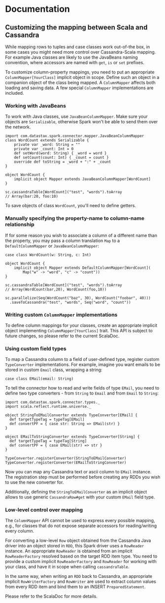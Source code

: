 # Documentation
## Customizing the mapping between Scala and Cassandra

While mapping rows to tuples and case classes work out-of-the box, 
in some cases you might need more control over Cassandra-Scala mapping. 
For example Java classes are likely to use the JavaBeans naming convention, where accessors are named 
with `get`, `is` or `set` prefixes. 

To customize column-property mappings, 
you need to put an appropriate `ColumnMapper[YourClass]` implicit object in scope. 
Define such an object in a companion object of the class being mapped. 
A `ColumnMapper` affects both loading and saving data. A few special `ColumnMapper` 
implementations are included.

### Working with JavaBeans
To work with Java classes, use `JavaBeanColumnMapper`. 
Make sure your objects are `Serializable`, otherwise Spark won't be able to send them over the network.

    import com.datastax.spark.connector.mapper.JavaBeanColumnMapper
    class WordCount extends Serializable { 
        private var _word: String = ""
        private var _count: Int = 0
        def setWord(word: String) { _word = word }
        def setCount(count: Int) { _count = count }
        override def toString = _word + ":" + _count
    }

    object WordCount {
        implicit object Mapper extends JavaBeanColumnMapper[WordCount] 
    }

    sc.cassandraTable[WordCount]("test", "words").toArray
    // Array(bar:20, foo:10)

To save objects of class `WordCount`, you'll need to define getters.

### Manually specifying the property-name to column-name relationship
If for some reason you wish to associate a column of a different name than the property, 
you may pass a column translation `Map` to a `DefaultColumnMapper` or `JavaBeanColumnMapper`:

    case class WordCount(w: String, c: Int)
    
    object WordCount { 
        implicit object Mapper extends DefaultColumnMapper[WordCount](
            Map("w" -> "word", "c" -> "count")) 
    }

    sc.cassandraTable[WordCount]("test", "words").toArray
    // Array(WordCount(bar,20), WordCount(foo,10))

    sc.parallelize(Seq(WordCount("baz", 30), WordCount("foobar", 40)))
      .saveToCassandra("test", "words", Seq("word", "count"))

### Writing custom `ColumnMapper` implementations
To define column mappings for your classes, create an appropriate implicit object implementing 
`ColumnMapper[YourClass]` trait. This API is subject to future changes, so please refer to the current ScalaDoc.
 
### Using custom field types
To map a Cassandra column to a field of user-defined type, register custom `TypeConverter` implementations.
For example, imagine you want emails to be stored in custom `Email` class, wrapping a string:

    case class EMail(email: String)
    
To tell the connector how to read and write fields of type `EMail`, you need to define two 
type converters - from `String` to `Email` and from `Email` to `String`:

    import com.datastax.spark.connector.types._
    import scala.reflect.runtime.universe._

    object StringToEMailConverter extends TypeConverter[EMail] {
      def targetTypeTag = typeTag[EMail]
      def convertPF = { case str: String => EMail(str) }
    }
    
    object EMailToStringConverter extends TypeConverter[String] {
      def targetTypeTag = typeTag[String]
      def convertPF = { case EMail(str) => str }
    }
        
    TypeConverter.registerConverter(StringToEMailConverter)
    TypeConverter.registerConverter(EMailToStringConverter)            
 
Now you can map any Cassandra text or ascii column to `EMail` instance.
The registration step must be performed before creating any RDDs you wish to
use the new converter for.

Additionally, defining the `StringToEMailConverter` as an implicit object 
allows to use generic `CassandraRow#get` with your custom `EMail` field type.
 
### Low-level control over mapping
The `ColumnMapper` API cannot be used to express every possible mapping, e.g., for classes that do not expose
separate accessors for reading/writing every column. 

For converting a low-level `Row` object obtained from the Cassandra Java driver into an object stored in `RDD`, 
this Spark driver uses a `RowReader` instance. An appropriate `RowReader` is obtained from an implicit 
`RowReaderFactory` resolved based on the target RDD item type. You need to provide a custom implicit 
`RowReaderFactory` and `RowReader` for working with your class, and have it in scope when calling `cassandraTable`.
  
In the same way, when writing an `RDD` back to Cassandra, an appropriate implicit `RowWriterFactory` and 
`RowWriter` are used to extract column values from every RDD item and bind them to an INSERT `PreparedStatement`.
     
Please refer to the ScalaDoc for more details.
